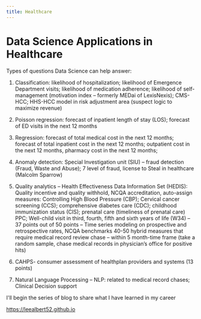 ```yaml
---
title: Healthcare
---
```


# Data Science Applications in Healthcare

Types of questions Data Science can help answer:

1.	Classification: likelihood of hospitalization; likelihood of Emergence Department visits; likelihood of 
    medication adherence; likelihood of self-management (motivation index – formerly MEDai of LexisNexis); 
    CMS-HCC; HHS-HCC model in risk adjustment area (suspect logic to maximize revenue)

2.	Poisson regression: forecast of inpatient length of stay (LOS); forecast of ED visits in the next 12 months 

3.	Regression: forecast of total medical cost in the next 12 months; forecast of total inpatient cost in 
    the next 12 months; outpatient cost in the next 12 months, pharmacy cost in the next 12 months;

4.	Anomaly detection: Special Investigation unit (SIU) – fraud detection (Fraud, Waste and Abuse); 7 level of fraud, 
    license to Steal in healthcare (Malcolm Sparrow)

5.	Quality analytics – Health Effectiveness Data Information Set (HEDIS): Quality incentive and quality withhold, 
    NCQA accreditation, auto-assign measures: Controlling High Blood Pressure (CBP); Cervical cancer screening (CCS); 
    comprehensive diabetes care (CDC); childhood immunization status (CIS); prenatal care (timeliness of prenatal 
    care) PPC; Well-child visit in third, fourth, fifth and sixth years of life (W34) – 37 points out of 50 points – 
    Time series modeling on prospective and retrospective rates, NCQA benchmarks 40-50 hybrid measures that require 
    medical record review chase – within 5 month-time frame (take a random sample, chase medical records in
    physician’s office for positive hits)

6.	CAHPS- consumer assessment of healthplan providers and systems (13 points)

7.	Natural Language Processing – NLP: related to medical record chases; Clinical Decision support

I'll begin the series of blog to share what I have learned in my career

 https://leealbert52.github.io

